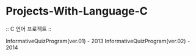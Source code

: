 # Projects-With-Language-C
:: C 언어 프로젝트 ::

InformativeQuizProgram(ver.01) - 2013
InformativeQuizProgram(ver.02) - 2014
